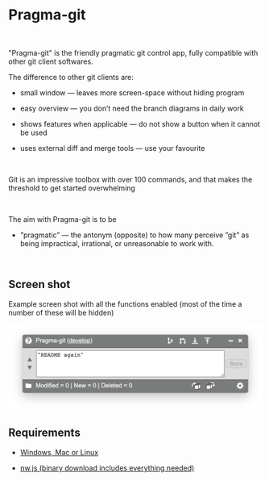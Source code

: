 Pragma-git
==========

 

"Pragma-git" is the friendly pragmatic git control app, fully compatible with
other git client softwares.

The difference to other git clients are:

-   small window — leaves more screen-space without hiding program

-   easy overview — you don’t need the branch diagrams in daily work

-   shows features when applicable — do not show a button when it cannot be used

-   uses external diff and merge tools — use your favourite

 

Git is an impressive toolbox with over 100 commands, and that makes the
threshold to get started overwhelming

 

The aim with Pragma-git is to be

-   ”pragmatic” — the antonym (opposite) to how many perceive ”git” as being
    impractical, irrational, or unreasonable to work with.

 

Screen shot
-----------

Example screen shot with all the functions enabled (most of the time a number of
these will be hidden)

![](images/Pragma-git-screen-shot.png)

Requirements
------------

-   [Windows, Mac or Linux](https://github.com/nwjs/nw.js/wiki/Window)

-   [​nw.js (binary download includes everything
    needed)](https://github.com/nwjs/nw.js/wiki/Frameless-Window)
